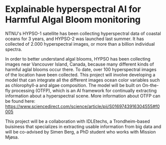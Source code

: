 Explainable hyperspectral AI for Harmful Algal Bloom monitoring
=

NTNU's HYPSO-1 satellite has been collecting hyperspectral data of coastal oceans for 3 years, and HYPSO-2 was launched last summer. It has collected of 2.000 hyperspectral images, or more than a billion individual spectra.

In order to better understand algal blooms, HYPSO has been collecting images near Vancouver Island, Canada, because many different kinds of harmful aglal blooms occur there.
To date, over 100 hyperspectral images of the location have been collected. 
This project will involve developing a model that can integrate all the different images ocean color variables such as chlorophyll-a and algae composition. 
The model will be built on On-the-fly processing (OTFP), which is an AI framework for continually extracting information about a hyperspectral scene. 
More information about OTFP can be found here: https://www.sciencedirect.com/science/article/pii/S0169743916304555#f0005

This project will be a collaboration with IDLEtechs, a Trondheim-based buisiness that specializes in extracting usable information from big data and will be co-advised by Simen Berg, a PhD student who works with Mission Mjøsa. 
